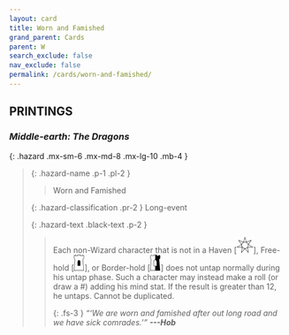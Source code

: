 ```yaml
---
layout: card
title: Worn and Famished
grand_parent: Cards
parent: W
search_exclude: false
nav_exclude: false
permalink: /cards/worn-and-famished/
---
```


## PRINTINGS


### _Middle-earth: The Dragons_

{: .hazard .mx-sm-6 .mx-md-8 .mx-lg-10 .mb-4 }
> {: .hazard-name .p-1 .pl-2 }
> > <div class="hazard-mp"></div>
> > <div class="card-name">Worn and Famished</div>
>
> {: .hazard-classification .pr-2 }
> Long-event
>
> {: .hazard-text .black-text .p-2 }
> > Each non-Wizard character that is not in a Haven \[![](/assets/images/free-haven.svg)], Free-hold \[![](/assets/images/free-hold.svg)], or Border-hold \[![](/assets/images/border-hold.svg)] does not untap normally during his untap phase. Such a character may instead make a roll (or draw a #) adding his mind stat. If the result is greater than 12, he untaps. Cannot be duplicated. 
> > 
> > {: .fs-3 } 
> > _“‘We are worn and famished after out long road and we have sick comrades.’”_ ***---&#65279;Hob*** 
>
